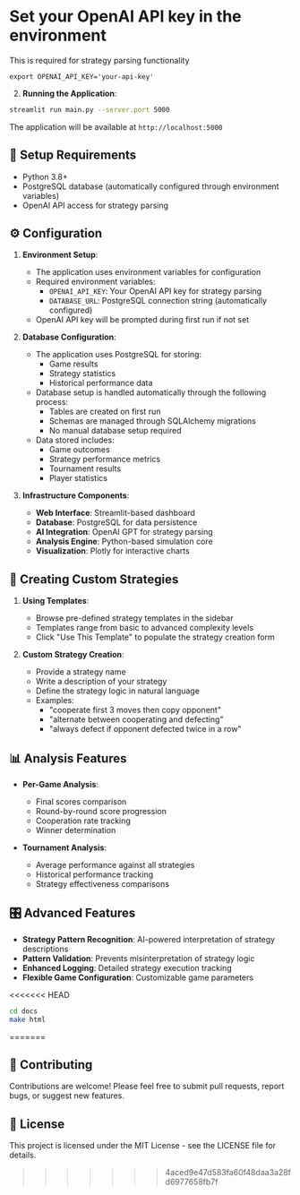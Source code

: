 # Set your OpenAI API key in the environment

This is required for strategy parsing functionality

```
export OPENAI_API_KEY='your-api-key'
```

2. **Running the Application**:

```bash
streamlit run main.py --server.port 5000
```

The application will be available at `http://localhost:5000`

## 🔧 Setup Requirements

- Python 3.8+
- PostgreSQL database (automatically configured through environment variables)
- OpenAI API access for strategy parsing

## ⚙️ Configuration

1. **Environment Setup**:

   - The application uses environment variables for configuration
   - Required environment variables:
     - `OPENAI_API_KEY`: Your OpenAI API key for strategy parsing
     - `DATABASE_URL`: PostgreSQL connection string (automatically configured)
   - OpenAI API key will be prompted during first run if not set

2. **Database Configuration**:

   - The application uses PostgreSQL for storing:
     - Game results
     - Strategy statistics
     - Historical performance data
   - Database setup is handled automatically through the following process:
     - Tables are created on first run
     - Schemas are managed through SQLAlchemy migrations
     - No manual database setup required
   - Data stored includes:
     - Game outcomes
     - Strategy performance metrics
     - Tournament results
     - Player statistics

3. **Infrastructure Components**:
   - **Web Interface**: Streamlit-based dashboard
   - **Database**: PostgreSQL for data persistence
   - **AI Integration**: OpenAI GPT for strategy parsing
   - **Analysis Engine**: Python-based simulation core
   - **Visualization**: Plotly for interactive charts

## 📝 Creating Custom Strategies

1. **Using Templates**:

   - Browse pre-defined strategy templates in the sidebar
   - Templates range from basic to advanced complexity levels
   - Click "Use This Template" to populate the strategy creation form

2. **Custom Strategy Creation**:
   - Provide a strategy name
   - Write a description of your strategy
   - Define the strategy logic in natural language
   - Examples:
     - "cooperate first 3 moves then copy opponent"
     - "alternate between cooperating and defecting"
     - "always defect if opponent defected twice in a row"

## 📊 Analysis Features

- **Per-Game Analysis**:

  - Final scores comparison
  - Round-by-round score progression
  - Cooperation rate tracking
  - Winner determination

- **Tournament Analysis**:
  - Average performance against all strategies
  - Historical performance tracking
  - Strategy effectiveness comparisons

## 🎛️ Advanced Features

- **Strategy Pattern Recognition**: AI-powered interpretation of strategy descriptions
- **Pattern Validation**: Prevents misinterpretation of strategy logic
- **Enhanced Logging**: Detailed strategy execution tracking
- **Flexible Game Configuration**: Customizable game parameters

<<<<<<< HEAD

```bash
cd docs
make html
```

=======

## 🤝 Contributing

Contributions are welcome! Please feel free to submit pull requests, report bugs, or suggest new features.

## 📄 License

This project is licensed under the MIT License - see the LICENSE file for details.

> > > > > > > 4aced9e47d583fa60f48daa3a28fd6977658fb7f
